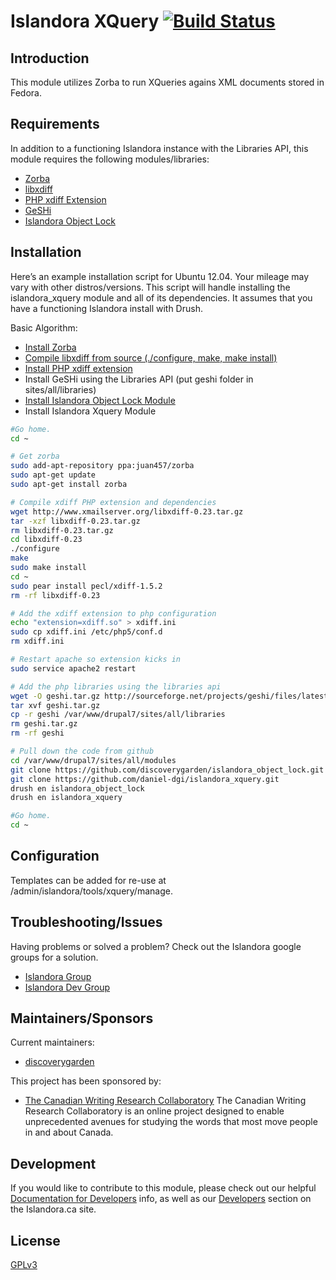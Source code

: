 # Islandora XQuery [![Build Status](https://travis-ci.org/discoverygarden/islandora_xquery.png?branch=7.x)](https://travis-ci.org/discoverygarden/islandora_xquery)

## Introduction

This module utilizes Zorba to run XQueries agains XML documents stored in Fedora.

## Requirements

In addition to a functioning Islandora instance with the Libraries API, this module requires the following modules/libraries:
* [Zorba](http://www.zorba.io/home)
* [libxdiff](http://www.xmailserver.org/xdiff-lib.html)
* [PHP xdiff Extension](http://www.php.net/manual/en/intro.xdiff.php)
* [GeSHi](http://qbnz.com/highlighter/)
* [Islandora Object Lock](https://github.com/discoverygarden/islandora_object_lock)

## Installation

Here’s an example installation script for Ubuntu 12.04.  Your mileage may vary with other distros/versions.  This script will handle installing the islandora_xquery module and all of its dependencies.  It assumes that you have a functioning Islandora install with Drush.

Basic Algorithm:
* [Install Zorba](http://www.zorba.io/documentation/latest/zorba/install)
* [Compile libxdiff from source (./configure, make, make install)](http://www.xmailserver.org/xdiff-lib.html)
* [Install PHP xdiff extension](http://www.php.net/manual/en/xdiff.setup.php)
* Install GeSHi using the Libraries API (put geshi folder in sites/all/libraries)
* [Install Islandora Object Lock Module](https://github.com/discoverygarden/islandora_object_lock)
* Install Islandora Xquery Module

```bash
#Go home.
cd ~

# Get zorba
sudo add-apt-repository ppa:juan457/zorba
sudo apt-get update
sudo apt-get install zorba

# Compile xdiff PHP extension and dependencies
wget http://www.xmailserver.org/libxdiff-0.23.tar.gz
tar -xzf libxdiff-0.23.tar.gz
rm libxdiff-0.23.tar.gz
cd libxdiff-0.23
./configure
make
sudo make install
cd ~
sudo pear install pecl/xdiff-1.5.2
rm -rf libxdiff-0.23

# Add the xdiff extension to php configuration
echo "extension=xdiff.so" > xdiff.ini
sudo cp xdiff.ini /etc/php5/conf.d
rm xdiff.ini

# Restart apache so extension kicks in
sudo service apache2 restart

# Add the php libraries using the libraries api
wget -O geshi.tar.gz http://sourceforge.net/projects/geshi/files/latest/download
tar xvf geshi.tar.gz
cp -r geshi /var/www/drupal7/sites/all/libraries
rm geshi.tar.gz
rm -rf geshi

# Pull down the code from github
cd /var/www/drupal7/sites/all/modules
git clone https://github.com/discoverygarden/islandora_object_lock.git
git clone https://github.com/daniel-dgi/islandora_xquery.git
drush en islandora_object_lock
drush en islandora_xquery

#Go home.
cd ~
```

## Configuration

Templates can be added for re-use at /admin/islandora/tools/xquery/manage.

## Troubleshooting/Issues

Having problems or solved a problem? Check out the Islandora google groups for a solution.

* [Islandora Group](https://groups.google.com/forum/?hl=en&fromgroups#!forum/islandora)
* [Islandora Dev Group](https://groups.google.com/forum/?hl=en&fromgroups#!forum/islandora-dev)

## Maintainers/Sponsors
Current maintainers:

* [discoverygarden](https://github.com/discoverygarden)

This project has been sponsored by:

* [The Canadian Writing Research Collaboratory](http://www.cwrc.ca/en/)
The Canadian Writing Research Collaboratory is an online project designed to
enable unprecedented avenues for studying the words that most move people in and
about Canada.

## Development

If you would like to contribute to this module, please check out our helpful
[Documentation for Developers](https://github.com/Islandora/islandora/wiki#wiki-documentation-for-developers)
info, as well as our [Developers](http://islandora.ca/developers) section on the Islandora.ca site.

## License

[GPLv3](http://www.gnu.org/licenses/gpl-3.0.txt)
